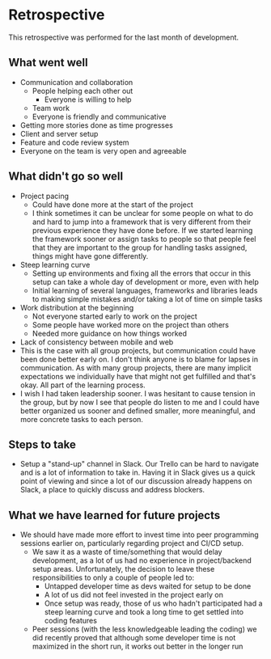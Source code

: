 # Retrospective

This retrospective was performed for the last month of development.



## What went well

- Communication and collaboration
  - People helping each other out
    - Everyone is willing to help
  - Team work
  - Everyone is friendly and communicative
- Getting more stories done as time progresses
- Client and server setup
- Feature and code review system
- Everyone on the team is very open and agreeable



## What didn't go so well

- Project pacing
  - Could have done more at the start of the project
  - I think sometimes it can be unclear for some people on what to do and hard to jump into a framework that is very different from their previous experience they have done before. If we started learning the framework sooner or assign tasks to people so that people feel that they are important to the group for handling tasks assigned, things might have gone differently.
- Steep learning curve
  - Setting up environments and fixing all the errors that occur in this setup can take a whole day of development or more, even with help
  - Initial learning of several languages, frameworks and libraries leads to making simple mistakes and/or taking a lot of time on simple tasks
- Work distribution at the beginning
  - Not everyone started early to work on the project
  - Some people have worked more on the project than others
  - Needed more guidance on how things worked
- Lack of consistency between mobile and web
- This is the case with all group projects, but communication could have been done better early on. I don't think anyone is to blame for lapses in communication. As with many group projects, there are many implicit expectations we individually have that might not get fulfilled and that's okay. All part of the learning process.
- I wish I had taken leadership sooner. I was hesitant to cause tension in the group, but by now I see that people do listen to me and I could have better organized us sooner and defined smaller, more meaningful, and more concrete tasks to each person.



## Steps to take

- Setup a "stand-up" channel in Slack. Our Trello can be hard to navigate and is a lot of information to take in. Having it in Slack gives us a quick point of viewing and since a lot of our discussion already happens on Slack, a place to quickly discuss and address blockers.



## What we have learned for future projects

- We should have made more effort to invest time into peer programming sessions earlier on, particularly regarding project and CI/CD setup. 
  - We saw it as a waste of time/something that would delay development, as a lot of us had no experience in project/backend setup areas. Unfortunately, the decision to leave these responsibilities to only a couple of people led to:
    - Untapped developer time as devs waited for setup to be done
    - A lot of us did not feel invested in the project early on
    - Once setup was ready, those of us who hadn't participated had a steep learning curve and took a long time to get settled into coding features
  - Peer sessions (with the less knowledgeable leading the coding) we did recently proved that although some developer time is not maximized in the short run, it works out better in the longer run

